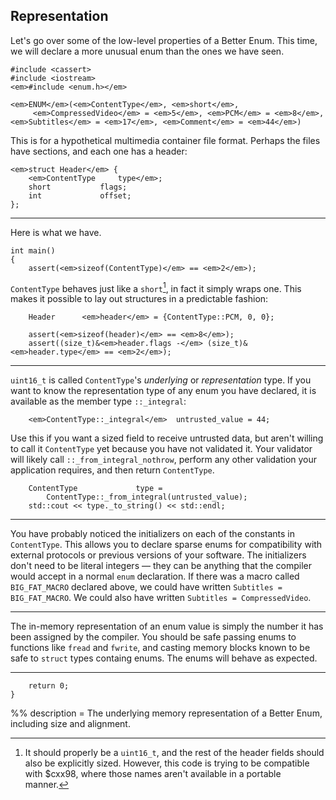 ## Representation

Let's go over some of the low-level properties of a Better Enum. This time, we
will declare a more unusual enum than the ones we have seen.

    #include <cassert>
    #include <iostream>
    <em>#include <enum.h></em>

    <em>ENUM</em>(<em>ContentType</em>, <em>short</em>,
         <em>CompressedVideo</em> = <em>5</em>, <em>PCM</em> = <em>8</em>, <em>Subtitles</em> = <em>17</em>, <em>Comment</em> = <em>44</em>)

This is for a hypothetical multimedia container file format. Perhaps the files
have sections, and each one has a header:

    <em>struct Header</em> {
        <em>ContentType     type</em>;
        short           flags;
        int             offset;
    };

---

Here is what we have.

    int main()
    {
        assert(<em>sizeof(ContentType)</em> == <em>2</em>);

`ContentType` behaves just like a `short`[^*], in fact it simply wraps one. This
makes it possible to lay out structures in a predictable fashion:

        Header      <em>header</em> = {ContentType::PCM, 0, 0};

        assert(<em>sizeof(header)</em> == <em>8</em>);
        assert((size_t)&<em>header.flags -</em> (size_t)&<em>header.type</em> == <em>2</em>);

---

`uint16_t` is called `ContentType`'s *underlying* or *representation* type. If
you want to know the representation type of any enum you have declared, it is
available as the member type `::_integral`:

        <em>ContentType::_integral</em>  untrusted_value = 44;

Use this if you want a sized field to receive untrusted data, but aren't willing
to call it `ContentType` yet because you have not validated it. Your validator
will likely call `::_from_integral_nothrow`, perform any other validation your
application requires, and then return `ContentType`.

        ContentType             type =
            ContentType::_from_integral(untrusted_value);
        std::cout << type._to_string() << std::endl;

---

You have probably noticed the initializers on each of the constants in
`ContentType`. This allows you to declare sparse enums for compatibility with
external protocols or previous versions of your software. The initializers don't
need to be literal integers &mdash; they can be anything that the compiler would
accept in a normal `enum` declaration. If there was a macro called
`BIG_FAT_MACRO` declared above, we could have written
`Subtitles = BIG_FAT_MACRO`. We could also have written
`Subtitles = CompressedVideo`.

---

The in-memory representation of an enum value is simply the number it has been
assigned by the compiler. You should be safe passing enums to functions like
`fread` and `fwrite`, and casting memory blocks known to be safe to `struct`
types containg enums. The enums will behave as expected.

---

        return 0;
    }

[^*]: It should properly be a `uint16_t`, and the rest of the header fields
      should also be explicitly sized. However, this code is trying to be
      compatible with $cxx98, where those names aren't available in a portable
      manner.

%% description = The underlying memory representation of a Better Enum,
including size and alignment.
